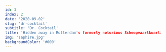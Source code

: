 ```yaml
---
id: 3
index: 2
date: '2020-09-02'
slug: 'dr-cocktail'
subtitle: 'Dr. Cocktail'
title: 'Hidden away in Rotterdam's formerly notorious Scheepvaartkwartier.'
img: 'saphire.jpg'
backgroundColor: '#000'
---
```

